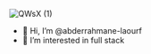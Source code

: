 ![QWsX (1)](https://github.com/user-attachments/assets/e52a0bf7-8277-4723-8464-11a84d42e0ea)
- 👋 Hi, I’m @abderrahmane-laourf
- 👀 I’m interested in full stack

<!---
abderrahmane-laourf/abderrahmane-laourf is a ✨ special ✨ repository because its `README.md` (this file) appears on your GitHub profile.
You can click the Preview link to take a look at your changes.
--->
